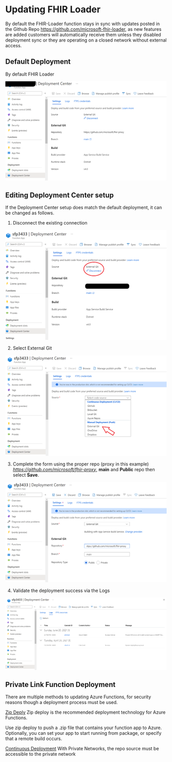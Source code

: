 # Updating FHIR Loader 

By default the FHIR-Loader function stays in sync with updates posted in the Github Repo https://github.com/microsoft-fhir-loader, as new features are added customers will automatically receive them unless they disabled deployment sync or they are operating on a closed network without external access.  

## Default Deployment 
By default FHIR Loader 

![default-deployment](images/default-setup.png)

## Editing Deployment Center setup 
If the Deployment Center setup does match the default deployment, it can be changed as follows.

1. Disconnect the existing connection 

![change-deployment-cntr1](images/change-deployment-cntr1.png)

2.  Select External Git

![change-deployment-cntr2](images/change-deployment-cntr2.png)

3.  Complete the form using the proper repo (proxy in this example) _https://github.com/microsoft/fhir-proxy_, __main__ and __Public__ repo then select __Save__.  

![change-deployment-cntr3](images/change-deployment-cntr3.png)

4.  Validate the deployment success via the Logs 

![deployment-cntr-logs](images/deployment-cntr-logs.png)


## Private Link Function Deployment
There are multiple methods to updating Azure Functions, for security reasons though a deployment process must be used.  

[Zip Deply](https://docs.microsoft.com/en-us/azure/azure-functions/functions-deployment-technologies#zip-deploy)
Zip deploy is the recommended deployment technology for Azure Functions. 

Use zip deploy to push a .zip file that contains your function app to Azure. Optionally, you can set your app to start running from package, or specify that a remote build occurs.

[Continuous Deployment](https://docs.microsoft.com/en-us/azure/azure-functions/functions-continuous-deployment)
With Private Networks, the repo source must be accessible to the private network 
